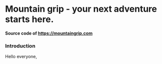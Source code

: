 #  Mountain grip - your next adventure starts here.
#### Source code of https://mountaingrip.com

### Introduction

Hello everyone,  






